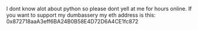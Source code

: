 I dont know alot about python so please dont yell at me for hours online. If you want to support my dumbassery my eth address is this: 0x872718aaA3eff6BA24B0B58E4D72D6A4CE1fc872
